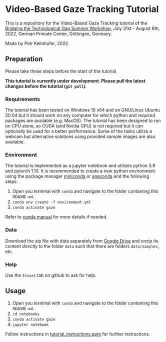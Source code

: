 # Video-Based Gaze Tracking Tutorial

This is a repository for the Video-Based Gaze Tracking tutorial of the [Bridging the Technological Gap Summer Workshop](https://psychandneuro.duke.edu/opportunity/bridging-technological-gap-summer-workshop), July 31st – August 6th, 2022, German Primate Center, Göttingen, Germany.

Made by Petr Kellnhofer, 2022.

## Preparation

Please take these steps before the start of the tutorial.

**This tutorial is currently under development. Please pull the latest changes before the tutorial (`git pull`).**

### Requirements

The tutorial has been tested on Windows 10 x64 and on GNU/Linux Ubuntu 20.04 but it should work on any computer for which python and required packages are available (e.g. MacOS).
The tutorial has been designed to run on CPU alone, so CUDA (and Nvidia GPU) is not required but it can optionally be used for a better performance.
Some of the tasks utilize a webcam but alternative solutions using provided sample images are also available.

### Environment

The tutorial is implemented as a jupyter notebook and utilizes python 3.9 and pytorch 1.10. It is recommended to create a new python environment using the package manager [miniconda](https://docs.conda.io/en/latest/miniconda.html) or [anaconda](https://www.anaconda.com/) and the following steps:

1. Open you terminal with `conda` and navigate to the folder containing this `README.md`.
2. `conda env create -f environment.yml`
3. `conda activate gaze`

Refer to [conda manual](https://docs.conda.io/projects/conda/en/latest/user-guide/tasks/manage-environments.html) for more details if needed.

### Data

Download the zip file with data separately from [Google Drive](https://drive.google.com/file/d/1-1VIHfi4s_bxiRvk9-cKdlnl4DaF_YzM/view?usp=sharing) and unzip its content *directly* to the folder `data` such that there are folders `data/samples`, etc.

### Help

Use the `Issues` tab on github to ask for help.

## Usage

1. Open you terminal with `conda` and navigate to the folder containing this `README.md`.
2. `cd notebooks`
3. `conda activate gaze`
4. `jupyter notebook`

Follow instructions in [tutorial_instructions.pptx](https://github.com/erkil1452/gaze_workshop_public/blob/master/tutorial_instructions.pptx) for further instructions.
